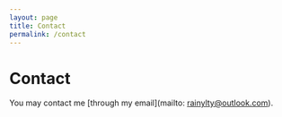 ```yaml
---
layout: page
title: Contact
permalink: /contact
---
```


# Contact

You may contact me [through my email](mailto: rainylty@outlook.com).
